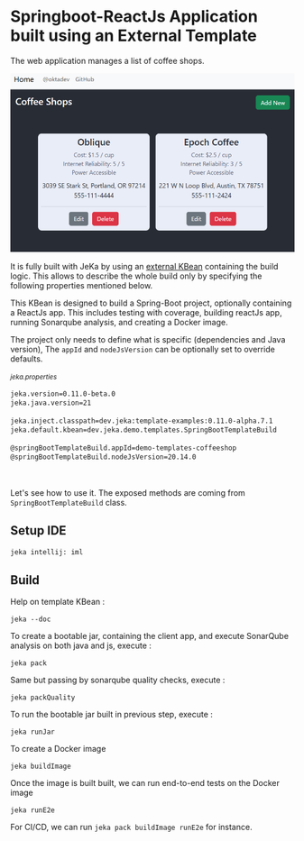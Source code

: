 # Springboot-ReactJs Application built using an External Template

The web application manages a list of coffee shops.

![img.png](screenshot.png)

It is fully built with JeKa by using an [external KBean](https://github.com/jeka-dev/demo-build-templates/blob/master/src/dev/jeka/demo/templates/SpringBootTemplateBuild.java)
containing the build logic.
This allows to describe the whole build only by specifying the following properties mentioned below.

This KBean is designed to build a Spring-Boot project, optionally containing a ReactJs app.
This includes testing with coverage, building reactJs app, running Sonarqube analysis, and creating a Docker image.

The project only needs to define what is specific (dependencies and Java version),
The `appId` and `nodeJsVersion` can be optionally set to override defaults.

<small>*jeka.properties*</small>
``` 
jeka.version=0.11.0-beta.0
jeka.java.version=21

jeka.inject.classpath=dev.jeka:template-examples:0.11.0-alpha.7.1
jeka.default.kbean=dev.jeka.demo.templates.SpringBootTemplateBuild

@springBootTemplateBuild.appId=demo-templates-coffeeshop
@springBootTemplateBuild.nodeJsVersion=20.14.0
```

<br/><br/>
Let's see how to use it. The exposed methods are coming from `SpringBootTemplateBuild` class.

## Setup IDE
 
```shell
jeka intellij: iml
```

## Build

Help on template KBean :
```shell
jeka --doc
```

To create a bootable jar, containing the client app, and execute SonarQube analysis on both java and js, execute :
```shell
jeka pack
```

Same but passing by sonarqube quality checks, execute :
```shell
jeka packQuality
```

To run the bootable jar built in previous step, execute :
```shell
jeka runJar
```

To create a Docker image
```shell
jeka buildImage
```

Once the image is built built, we can run end-to-end tests on the Docker image
```shell
jeka runE2e
```

For CI/CD, we can run `jeka pack buildImage runE2e` for instance.
